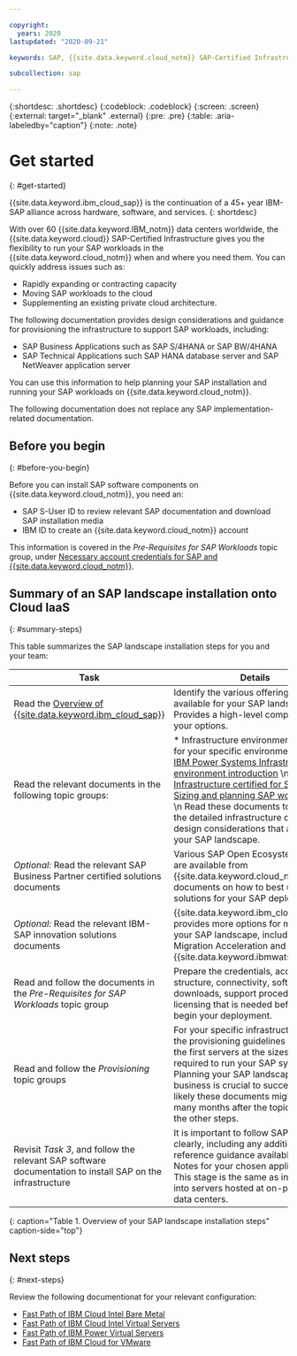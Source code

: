 ```yaml
---

copyright:
  years: 2020
lastupdated: "2020-09-21"

keywords: SAP, {{site.data.keyword.cloud_notm}} SAP-Certified Infrastructure, {{site.data.keyword.ibm_cloud_sap}}, SAP Workloads

subcollection: sap

---
```


{:shortdesc: .shortdesc}
{:codeblock: .codeblock}
{:screen: .screen}
{:external: target="_blank" .external}
{:pre: .pre}
{:table: .aria-labeledby="caption"}
{:note: .note}

# Get started
{: #get-started}

{{site.data.keyword.ibm_cloud_sap}} is the continuation of a 45+ year IBM-SAP alliance across hardware, software, and services.
{: shortdesc}

With over 60 {{site.data.keyword.IBM_notm}} data centers worldwide, the {{site.data.keyword.cloud}} SAP-Certified Infrastructure gives you the flexibility to run your SAP workloads in the {{site.data.keyword.cloud_notm}} when and where you need them. You can quickly address issues such as:

* Rapidly expanding or contracting capacity
* Moving SAP workloads to the cloud 
* Supplementing an existing private cloud architecture.

The following documentation provides design considerations and guidance for provisioning the infrastructure to support SAP workloads, including: 

* SAP Business Applications such as SAP S/4HANA or SAP BW/4HANA 
* SAP Technical Applications such SAP HANA database server and SAP NetWeaver application server

You can use this information to help planning your SAP installation and running your SAP workloads on {{site.data.keyword.cloud_notm}}.

The following documentation does not replace any SAP implementation-related documentation.

## Before you begin
{: #before-you-begin}

Before you can install SAP software components on {{site.data.keyword.cloud_notm}}, you need an:
* SAP S-User ID to review relevant SAP documentation and download SAP installation media
* IBM ID to create an {{site.data.keyword.cloud_notm}} account

This information is covered in the *Pre-Requisites for SAP Workloads* topic group, under [Necessary account credentials for SAP and {{site.data.keyword.cloud_notm}}](/docs/sap?topic=sap-necessary-credentials).


## Summary of an SAP landscape installation onto Cloud IaaS
{: #summary-steps}

This table summarizes the SAP landscape installation steps for you and your team:

**Task**|**Details**
-----|-----
| Read the [Overview of {{site.data.keyword.ibm_cloud_sap}}](/docs/sap?topic=sap-overview) | Identify the various offerings that are available for your SAP landscape. Provides a high-level comparison of your options. |
| Read the relevant documents in the following topic groups: | * Infrastructure environments section for your specific environment, such as [IBM Power Systems Infrastructure environment introduction](/docs/sap?topic=sap-power-env-introduction) \n * [Infrastructure certified for SAP](/docs/sap?topic=sap-iaas-offerings) \n * [Sizing and planning SAP workloads](/docs/sap?topic=sap-sizing) \n \n Read these documents to identify the detailed infrastructure options and design considerations that apply to your SAP landscape. |
_Optional:_ Read the relevant SAP Business Partner certified solutions documents|Various SAP Open Ecosystem Partners are available from {{site.data.keyword.cloud_notm}}, with documents on how to best use these solutions for your SAP deployment.
_Optional:_ Read the relevant IBM-SAP innovation solutions documents|{{site.data.keyword.ibm_cloud_sap}} provides more options for maximizing your SAP landscape, including Cloud Migration Acceleration and {{site.data.keyword.ibmwatson_notm}}.
Read and follow the documents in the *Pre-Requisites for SAP Workloads* topic group|Prepare the credentials, account structure, connectivity, software downloads, support procedures, and licensing that is needed before you begin your deployment.
Read and follow the *Provisioning* topic groups|For your specific infrastructure, follow the provisioning guidelines to set up the first servers at the sizes that are required to run your SAP systems. Planning your SAP landscape with the business is crucial to success. It is likely these documents might be read many months after the topics listed in the other steps.
Revisit *Task 3*, and follow the relevant SAP software documentation to install SAP on the infrastructure|It is important to follow SAP guidance clearly, including any additional reference guidance available on SAP Notes for your chosen applications. This stage is the same as installations into servers hosted at on-premises data centers.
{: caption="Table 1. Overview of your SAP landscape installation steps" caption-side="top"}

## Next steps
{: #next-steps}

Review the following documentionat for your relevant configuration:

* [Fast Path of IBM Cloud Intel Bare Metal](docs/sap?topic=sap-fast-path-site-map-intel-bm)
* [Fast Path of IBM Cloud Intel Virtual Servers](/docs/sap?topic=sap-fast-path-site-map-intel-vs-gen2)
* [Fast Path of IBM Power Virtual Servers](/docs/sap?topic=sap-fast-path-site-map-power-vs)
* [Fast Path of IBM Cloud for VMware](/docs/sap?topic=sap-fast-path-site-map-vmware-sddc)
